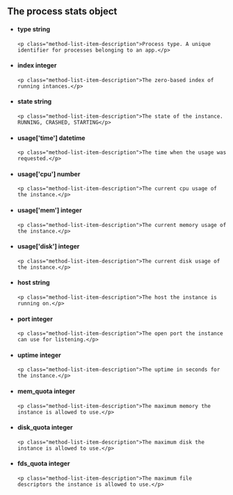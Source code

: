 <div class='no-margin'></div>

## The process stats object

<ul class="method-list-group">
  <li class="method-list-item">
    <h4 class="method-list-item-label">
      type
      <span class="method-list-item-type">string</span>
    </h4>

    <p class="method-list-item-description">Process type. A unique identifier for processes belonging to an app.</p>
  </li>
  <li class="method-list-item">
    <h4 class="method-list-item-label">
      index
      <span class="method-list-item-type">integer</span>
    </h4>

    <p class="method-list-item-description">The zero-based index of running intances.</p>
  </li>
  <li class="method-list-item">
    <h4 class="method-list-item-label">
      state
      <span class="method-list-item-type">string</span>
    </h4>

    <p class="method-list-item-description">The state of the instance. RUNNING, CRASHED, STARTING</p>
  </li>
  <li class="method-list-item">
    <h4 class="method-list-item-label">
      usage['time']
      <span class="method-list-item-type">datetime</span>
    </h4>

    <p class="method-list-item-description">The time when the usage was requested.</p>
  </li>
  <li class="method-list-item">
    <h4 class="method-list-item-label">
      usage['cpu']
      <span class="method-list-item-type">number</span>
    </h4>

    <p class="method-list-item-description">The current cpu usage of the instance.</p>
  </li>
  <li class="method-list-item">
    <h4 class="method-list-item-label">
      usage['mem']
      <span class="method-list-item-type">integer</span>
    </h4>

    <p class="method-list-item-description">The current memory usage of the instance.</p>
  </li>
  <li class="method-list-item">
    <h4 class="method-list-item-label">
      usage['disk']
      <span class="method-list-item-type">integer</span>
    </h4>

    <p class="method-list-item-description">The current disk usage of the instance.</p>
  </li>
  <li class="method-list-item">
    <h4 class="method-list-item-label">
      host
      <span class="method-list-item-type">string</span>
    </h4>

    <p class="method-list-item-description">The host the instance is running on.</p>
  </li>
  <li class="method-list-item">
    <h4 class="method-list-item-label">
      port
      <span class="method-list-item-type">integer</span>
    </h4>

    <p class="method-list-item-description">The open port the instance can use for listening.</p>
  </li>
  <li class="method-list-item">
    <h4 class="method-list-item-label">
      uptime
      <span class="method-list-item-type">integer</span>
    </h4>

    <p class="method-list-item-description">The uptime in seconds for the instance.</p>
  </li>
  <li class="method-list-item">
    <h4 class="method-list-item-label">
      mem_quota
      <span class="method-list-item-type">integer</span>
    </h4>

    <p class="method-list-item-description">The maximum memory the instance is allowed to use.</p>
  </li>
  <li class="method-list-item">
    <h4 class="method-list-item-label">
      disk_quota
      <span class="method-list-item-type">integer</span>
    </h4>

    <p class="method-list-item-description">The maximum disk the instance is allowed to use.</p>
  </li>
   <li class="method-list-item">
    <h4 class="method-list-item-label">
      fds_quota
      <span class="method-list-item-type">integer</span>
    </h4>

    <p class="method-list-item-description">The maximum file descriptors the instance is allowed to use.</p>
  </li>
</ul>

